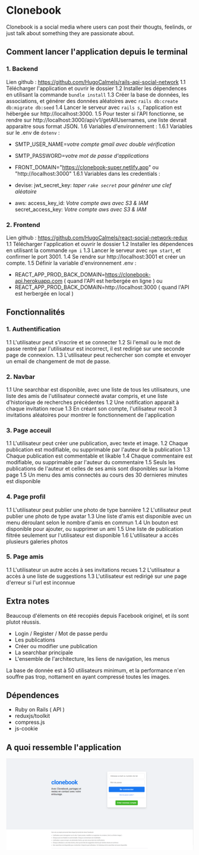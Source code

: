 # Clonebook

Clonebook is a social media where users can post their thougts, feelinds, or just talk about something they are passionate about. 

## Comment lancer l'application depuis le terminal
### 1. Backend 
Lien github : https://github.com/HugoCalmels/rails-api-social-network
1.1 Télécharger l'application et ouvrir le dossier
1.2 Installer les dépendences en utilisant la commande `bundle install`
1.3 Créer la base de données, les associations, et générer des données aléatoires avec `rails db:create db:migrate db:seed`
1.4 Lancer le serveur avec `rails s`, l'application est hébergée sur http://localhost:3000.
1.5 Pour tester si l'API fonctionne, se rendre sur http://localhost:3000/api/v1/getAllUsernames, une liste devrait apparaitre sous format JSON.
1.6 Variables d'environnement :
1.6.1 Variables sur le .env de `dotenv` :
- SMTP_USER_NAME=*votre compte gmail avec double vérification*
- SMTP_PASSWORD=*votre mot de passe d'applications*
- FRONT_DOMAIN="https://clonebook-super.netlify.app" ou "http://localhost:3000"
1.6.1 Variables dans les credentials :
- devise:
    jwt_secret_key: *taper `rake secret` pour générer une clef aléatoire*

- aws:
    access_key_id: *Votre compte aws avec S3 & IAM*
    secret_access_key: *Votre compte aws avec S3 & IAM*

    
### 2. Frontend 
Lien github : https://github.com/HugoCalmels/react-social-network-redux
1.1 Télécharger l'application et ouvrir le dossier
1.2 Installer les dépendences en utilisant la commande `npm i`
1.3 Lancer le serveur avec `npm start`, et confirmer le port 3001.
1.4 Se rendre sur http://localhost:3001 et créer un compte.
1.5 Définir la variable d'environnement .env :
- REACT_APP_PROD_BACK_DOMAIN=https://clonebook-api.herokuapp.com ( quand l'API est herbergée en ligne )
ou
- REACT_APP_PROD_BACK_DOMAIN=http://localhost:3000 ( quand l'API est herbergée en local )

## Fonctionnalités 

### 1. Authentification 
1.1 L'utilisateur peut s'inscrire et se connecter
1.2 Si l'email ou le mot de passe rentré par l'utilisateur est incorrect, il est redirigé sur une seconde page de connexion.
1.3 L'utilisateur peut rechercher son compte et envoyer un email de changement de mot de passe.

### 2. Navbar
1.1 Une searchbar est disponible, avec une liste de tous les utilisateurs, une liste des amis de l'utilisateur connecté avatar compris, et une liste d'historique de recherches précédentes
1.2 Une notification apparait à chaque invitation recue
1.3 En créant son compte, l'utilisateur recoit 3 invitations aléatoires pour montrer le fonctionnement de l'application

### 3. Page acceuil
1.1 L'utilisateur peut créer une publication, avec texte et image.
1.2 Chaque publication est modifiable, ou supprimable par l'auteur de la publication
1.3 Chaque publication est commentable et likable
1.4 Chaque commentaire est modifiable, ou supprimable par l'auteur du commentaire
1.5 Seuls les publications de l'auteur et celles de ses amis sont disponibles sur la Home page
1.5 Un menu des amis connectés au cours des 30 dernieres minutes est disponible

### 4. Page profil
1.1 L'utilisateur peut publier une photo de type bannière
1.2 L'utilisateur peut publier une photo de type avatar
1.3 Une liste d'amis est disponible avec un menu déroulant selon le nombre d'amis en commun
1.4 Un bouton est disponible pour ajouter, ou supprimer un ami
1.5 Une liste de publication filtrée seulement sur l'utilisateur est disponible
1.6 L'utilisateur a accès plusieurs galeries photos

### 5. Page amis 
1.1 L'utilisateur un autre accès à ses invitations recues
1.2 L'utilisateur a accès à une liste de suggestions
1.3 L'utilisateur est redirigé sur une page d'erreur si l'url est inconnue

## Extra notes
Beaucoup d'élements on été recopiés depuis Facebook originel, et ils sont plutot réussis.
- Login / Register / Mot de passe perdu
- Les publications
- Créer ou modifier une publication
- La searchbar principale
- L'ensemble de l'architecture, les liens de navigation, les menus

La base de donnée est à 50 utilisateurs minimum, et la performance n'en souffre pas trop, nottament en ayant compressé toutes les images.

## Dépendences 
- Ruby on Rails ( API )
- reduxjs/toolkit
- compress.js
- js-cookie

## A quoi ressemble l'application

![title](./src/assets/images/example.png)


